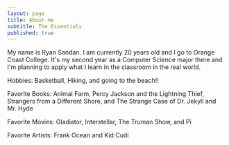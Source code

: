 ```yaml
---
layout: page
title: About me
subtitle: The Essentials
published: true
---
```

My name is Ryan Sandan. I am currently 20 years old and I go to Orange Coast College. 
It's my second year as a Computer Science major there and I'm planning to apply what I learn in the classroom in the real world. 

Hobbies: Basketball, Hiking, and going to the beach!!

Favorite Books: Animal Farm, Percy Jackson and the Lightning Thief, Strangers from a Different Shore, and The Strange Case of Dr. Jekyll and Mr. Hyde

Favorite Movies: Gladiator, Interstellar, The Truman Show, and Pi 

Favorite Artists: Frank Ocean and Kid Cudi
